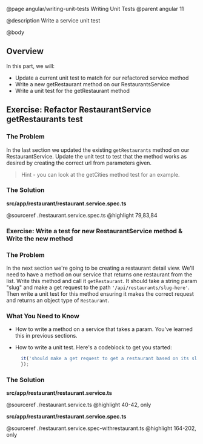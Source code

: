 @page angular/writing-unit-tests Writing Unit Tests
@parent angular 11

@description Write a service unit test

@body

## Overview

In this part, we will:

- Update a current unit test to match for our refactored service method
- Write a new getRestaurant method on our RestaurantsService
- Write a unit test for the getRestaurant method

## Exercise: Refactor RestaurantService getRestaurants test

### The Problem

In the last section we updated the existing `getRestaurants` method on our RestaurantService. Update the unit test to test that the method works as desired by creating the correct url from parameters given.

> Hint - you can look at the getCities method test for an example.

### The Solution

__src/app/restaurant/restaurant.service.spec.ts__

@sourceref ./restaurant.service.spec.ts
@highlight 79,83,84

### Exercise: Write a test for new RestaurantService method & Write the new method

### The Problem

In the next section we're going to be creating a restaurant detail view. We'll need to have a method on our service that returns one restaurant from the list. Write this method and call it `getRestaurant`. It should take a string param "slug" and make a get request to the path `'/api/restaurants/slug-here'`. Then write a unit test for this method ensuring it makes the correct request and returns an object type of `Restaurant`.

### What You Need to Know

- How to write a method on a service that takes a param. You've learned this in previous sections.
- How to write a unit test. Here's a codeblock to get you started:

  ```typescript
    it('should make a get request to get a restaurant based on its slug', () => {
    });
  ```

### The Solution

__src/app/restaurant/restaurant.service.ts__

@sourceref ./restaurant.service.ts
@highlight 40-42, only

__src/app/restaurant/restaurant.service.spec.ts__

@sourceref ./restaurant.service.spec-withrestaurant.ts
@highlight 164-202, only
